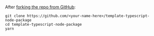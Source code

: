After [forking the repo from GitHub](https://help.github.com/articles/fork-a-repo):

```shell
git clone https://github.com/<your-name-here>/template-typescript-node-package
cd template-typescript-node-package
yarn
```
